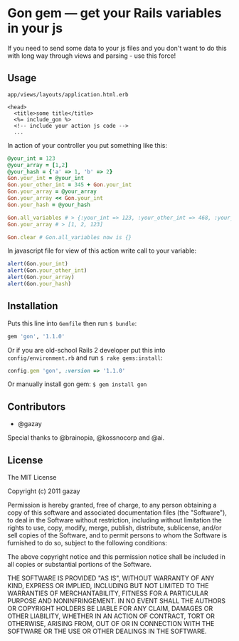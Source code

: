 # Gon gem — get your Rails variables in your js

If you need to send some data to your js files and you don't want to do this with long way through views and parsing - use this force!

## Usage

`app/views/layouts/application.html.erb`

``` erb
<head>
  <title>some title</title>
  <%= include_gon %>
  <!-- include your action js code -->
  ...
```

In action of your controller you put something like this:

``` ruby
@your_int = 123
@your_array = [1,2]
@your_hash = {'a' => 1, 'b' => 2}
Gon.your_int = @your_int
Gon.your_other_int = 345 + Gon.your_int
Gon.your_array = @your_array
Gon.your_array << Gon.your_int
Gon.your_hash = @your_hash

Gon.all_variables # > {:your_int => 123, :your_other_int => 468, :your_array => [1, 2, 123], :your_hash => {'a' => 1, 'b' => 2}}
Gon.your_array # > [1, 2, 123]

Gon.clear # Gon.all_variables now is {}
```

In javascript file for view of this action write call to your variable:

``` js
alert(Gon.your_int)
alert(Gon.your_other_int)
alert(Gon.your_array)
alert(Gon.your_hash)
```

## Installation

Puts this line into `Gemfile` then run `$ bundle`:

``` ruby
gem 'gon', '1.1.0'
```

Or if you are old-school Rails 2 developer put this into `config/environment.rb` and run `$ rake gems:install`:

``` ruby
config.gem 'gon', :version => '1.1.0'
```

Or manually install gon gem: `$ gem install gon`

## Contributors

* @gazay

Special thanks to @brainopia, @kossnocorp and @ai.

## License

The MIT License

Copyright (c) 2011 gazay

Permission is hereby granted, free of charge, to any person obtaining a copy of this software and associated documentation files (the "Software"), to deal in the Software without restriction, including without limitation the rights to use, copy, modify, merge, publish, distribute, sublicense, and/or sell copies of the Software, and to permit persons to whom the Software is furnished to do so, subject to the following conditions:

The above copyright notice and this permission notice shall be included in all copies or substantial portions of the Software.

THE SOFTWARE IS PROVIDED "AS IS", WITHOUT WARRANTY OF ANY KIND, EXPRESS OR IMPLIED, INCLUDING BUT NOT LIMITED TO THE WARRANTIES OF MERCHANTABILITY, FITNESS FOR A PARTICULAR PURPOSE AND NONINFRINGEMENT. IN NO EVENT SHALL THE AUTHORS OR COPYRIGHT HOLDERS BE LIABLE FOR ANY CLAIM, DAMAGES OR OTHER LIABILITY, WHETHER IN AN ACTION OF CONTRACT, TORT OR OTHERWISE, ARISING FROM, OUT OF OR IN CONNECTION WITH THE SOFTWARE OR THE USE OR OTHER DEALINGS IN THE SOFTWARE.
